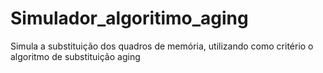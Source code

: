 # Simulador_algoritimo_aging
Simula a substituição dos quadros de memória, utilizando como critério o algoritmo de substituição aging
